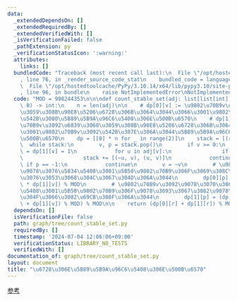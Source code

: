 ```yaml
---
data:
  _extendedDependsOn: []
  _extendedRequiredBy: []
  _extendedVerifiedWith: []
  _isVerificationFailed: false
  _pathExtension: py
  _verificationStatusIcon: ':warning:'
  attributes:
    links: []
  bundledCode: "Traceback (most recent call last):\n  File \"/opt/hostedtoolcache/PyPy/3.10.14/x64/lib/pypy3.10/site-packages/onlinejudge_verify/documentation/build.py\"\
    , line 76, in _render_source_code_stat\n    bundled_code = language.bundle(\n\
    \  File \"/opt/hostedtoolcache/PyPy/3.10.14/x64/lib/pypy3.10/site-packages/onlinejudge_verify/languages/python.py\"\
    , line 96, in bundle\n    raise NotImplementedError\nNotImplementedError\n"
  code: "MOD = 998244353\n\n\ndef count_stable_set(adj: list[list[int]], r: int =\
    \ 0) -> int:\n    n = len(adj)\n\n    # dp[0][v] := \u9802\u70B9v\u3092\u6839\u3068\
    \u3059\u308B\u90E8\u5206\u6728\u306B\u3064\u3044\u3066\u3001\u9802\u70B9v\u3092\
    \u542B\u3080\u5B89\u5B9A\u96C6\u5408\u306E\u500B\u6570\n    # dp[1][v] := \u9802\
    \u70B9v\u3092\u6839\u3068\u3059\u308B\u90E8\u5206\u6728\u306B\u3064\u3044\u3066\
    \u3001\u9802\u70B9v\u3092\u542B\u307E\u306A\u3044\u5B89\u5B9A\u96C6\u5408\u306E\
    \u500B\u6570\n    dp = [[0] * n for _ in range(2)]\n    stack = [(r, -1)]\n  \
    \  while stack:\n        v, p = stack.pop()\n        if v >= 0:\n            dp[0][v]\
    \ = dp[1][v] = 1\n            for u in adj[v]:\n                if u != p:\n \
    \                   stack += [(~u, v), (u, v)]\n            continue\n       \
    \ if p == -1:\n            continue\n        v = ~v\n        # \u9802\u70B9v\u3092\
    \u9078\u3076\u5834\u5408\u3001\u5B50\u9802\u70B9\u306F\u3069\u308C\u3082\u9078\
    \u3076\u3053\u3068\u304C\u3067\u304D\u306A\u3044\n        dp[0][p] = (dp[0][p]\
    \ * dp[1][v]) % MOD\n        # \u9802\u70B9v\u3092\u9078\u3070\u306A\u3044\u5834\
    \u5408\u3001\u5B50\u9802\u70B9\u306F\u9078\u3093\u3067\u3082\u9078\u3070\u306A\
    \u304F\u3066\u3082\u69CB\u308F\u306A\u3044\n        dp[1][p] = (dp[1][p] * (dp[0][v]\
    \ + dp[1][v]) % MOD) % MOD\n\n    return (dp[0][r] + dp[1][r]) % MOD\n"
  dependsOn: []
  isVerificationFile: false
  path: graph/tree/count_stable_set.py
  requiredBy: []
  timestamp: '2024-07-04 12:06:06+09:00'
  verificationStatus: LIBRARY_NO_TESTS
  verifiedWith: []
documentation_of: graph/tree/count_stable_set.py
layout: document
title: "\u6728\u306E\u5B89\u5B9A\u96C6\u5408\u306E\u500B\u6570"
---
```


[参考](https://algo-method.com/tasks/983)
